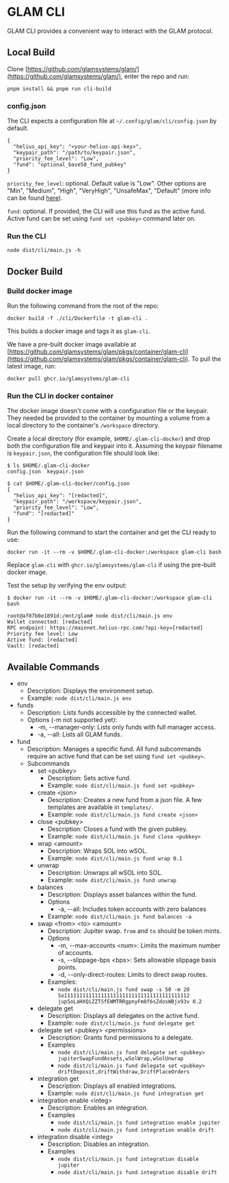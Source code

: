 # GLAM CLI

GLAM CLI provides a convenient way to interact with the GLAM protocol.

## Local Build

Clone [https://github.com/glamsystems/glam/](https://github.com/glamsystems/glam/), enter the repo and run:

```
pnpm install && pnpm run cli-build
```

### config.json

The CLI expects a configuration file at `~/.config/glam/cli/config.json` by default.

```
{
  "helius_api_key": "<your-helius-api-key>",
  "keypair_path": "/path/to/keypair.json",
  "priority_fee_level": "Low",
  "fund": "optional_base58_fund_pubkey"
}
```

`priority_fee_level`: optional. Default value is "Low". Other options are "Min", "Medium", "High", "VeryHigh", "UnsafeMax", "Default" (more info can be found [here](https://docs.helius.dev/solana-apis/priority-fee-api)).

`fund`: optional. If provided, the CLI will use this fund as the active fund. Active fund can be set using `fund set <pubkey>` command later on.

### Run the CLI

```
node dist/cli/main.js -h
```

## Docker Build

### Build docker image

Run the following command from the root of the repo:

```
docker build -f ./cli/Dockerfile -t glam-cli .
```

This builds a docker image and tags it as `glam-cli`.

We have a pre-built docker image available at [https://github.com/glamsystems/glam/pkgs/container/glam-cli](https://github.com/glamsystems/glam/pkgs/container/glam-cli). To pull the latest image, run:

```
docker pull ghcr.io/glamsystems/glam-cli
```

### Run the CLI in docker container

The docker image doesn't come with a configuration file or the keypair. They needed be provided to the container by mounting a volume from a local directory to the container's `/workspace` directory.

Create a local directory (for example, `$HOME/.glam-cli-docker`) and drop both the configuration file and keypair into it. Assuming the keypair filename is `keypair.json`, the configuration file should look like:

```
$ ls $HOME/.glam-cli-docker
config.json  keypair.json

$ cat $HOME/.glam-cli-docker/config.json
{
  "helius_api_key": "[redacted]",
  "keypair_path": "/workspace/keypair.json",
  "priority_fee_level": "Low",
  "fund": "[redacted]"
}
```

Run the following command to start the container and get the CLI ready to use:

```
docker run -it --rm -v $HOME/.glam-cli-docker:/workspace glam-cli bash
```

Replace `glam-cli` with `ghcr.io/glamsystems/glam-cli` if using the pre-built docker image.

Test the setup by verifying the env output:

```
$ docker run -it --rm -v $HOME/.glam-cli-docker:/workspace glam-cli bash

root@af07b0e1891d:/mnt/glam# node dist/cli/main.js env
Wallet connected: [redacted]
RPC endpoint: https://mainnet.helius-rpc.com/?api-key=[redacted]
Priority fee level: Low
Active fund: [redacted]
Vault: [redacted]
```

## Available Commands

* env
  * Description: Displays the environment setup.
  * Example: `node dist/cli/main.js env`
* funds
  * Description: Lists funds accessible by the connected wallet.
  * Options (-m not supported yet):
    * -m, --manager-only: Lists only funds with full manager access.
    * -a, --all: Lists all GLAM funds.
* fund
  * Description: Manages a specific fund. All fund subcommands require an active fund that can be set using `fund set <pubkey>`.
  * Subcommands
    * set \<pubkey>
      * Description: Sets active fund.
      * Example: `node dist/cli/main.js fund set <pubkey>`
    * create \<json>
      * Description: Creates a new fund from a json file. A few templates are available in `templates/`.
      * Example: `node dist/cli/main.js fund create <json>`
    * close \<pubkey>
      * Description: Closes a fund with the given pubkey.
      * Example: `node dist/cli/main.js fund close <pubkey>`
    * wrap \<amount>
      * Description: Wraps SOL into wSOL.
      * Example: `node dist/cli/main.js fund wrap 0.1`
    * unwrap
      * Description: Unwraps all wSOL into SOL.
      * Example: `node dist/cli/main.js fund unwrap`
    * balances
      * Description: Displays asset balances within the fund.
      * Options
        * -a, --all: Includes token accounts with zero balances
      * Example: `node dist/cli/main.js fund balances -a`
    * swap \<from> \<to> \<amount>
      * Description: Jupiter swap. `from` and `to` should be token mints.
      * Options
        * -m, --max-accounts \<num>: Limits the maximum number of accounts.
        * -s, --slippage-bps \<bps>: Sets allowable slippage basis points.
        * -d, --only-direct-routes: Limits to direct swap routes.
      * Examples:
        * `node dist/cli/main.js fund swap -s 50 -m 20 So11111111111111111111111111111111111111112 jupSoLaHXQiZZTSfEWMTRRgpnyFm8f6sZdosWBjx93v 0.2`
    * delegate get
      * Description: Displays all delegates on the active fund.
      * Example: `node dist/cli/main.js fund delegate get`
    * delegate set \<pubkey> \<permissions>
      * Description: Grants fund permissions to a delegate.
      * Examples
        * `node dist/cli/main.js fund delegate set <pubkey> jupiterSwapFundAssets,wSolWrap,wSolUnwrap`
        * `node dist/cli/main.js fund delegate set <pubkey> driftDeposit,driftWithdraw,DriftPlaceOrders`
    * integration get
      * Description: Displays all enabled integrations.
      * Example: `node dist/cli/main.js fund integration get`
    * integration enable \<integ>
      * Description: Enables an integration.
      * Examples
        * `node dist/cli/main.js fund integration enable jupiter`
        * `node dist/cli/main.js fund integration enable drift`
    * integration disable \<integ>
      * Description: Disables an integration.
      * Examples
        * `node dist/cli/main.js fund integration disable jupiter`
        * `node dist/cli/main.js fund integration disable drift`

